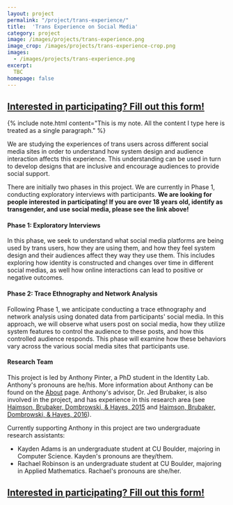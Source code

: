 ```yaml
---
layout: project
permalink: "/project/trans-experience/"
title:  'Trans Experience on Social Media'
category: project
image: /images/projects/trans-experience.png
image_crop: /images/projects/trans-experience-crop.png
images:
  - /images/projects/trans-experience.png
excerpt:
  TBC
homepage: false
---
```


## [Interested in participating? Fill out this form!](https://goo.gl/forms/JovmT22iTUPElgWE3)

{% include note.html content="This is my note. All the content I type here is treated as a single paragraph." %}

We are studying the experiences of trans users across different social media sites in order to understand how system design and audience interaction affects this experience. This understanding can be used in turn to develop designs that are inclusive and encourage audiences to provide social support.

There are initially two phases in this project. We are currently in Phase 1, conducting exploratory interviews with participants. __We are looking for people interested in participating! If you are over 18 years old, identify as transgender, and use social media, please see the link above!__

#### Phase 1: Exploratory Interviews

In this phase, we seek to understand what social media platforms are being used by trans users, how they are using them, and how they feel system design and their audiences affect they way they use them. This includes exploring how identity is constructed and changes over time in different social medias, as well how online interactions can lead to positive or negative outcomes.

#### Phase 2: Trace Ethnography and Network Analysis

Following Phase 1, we anticipate conducting a trace ethnography and network analysis using donated data from participants' social media. In this approach, we will observe what users post on social media, how they utilize system features to control the audience to these posts, and how this controlled audience responds. This phase will examine how these behaviors vary across the various social media sites that participants use.

#### Research Team

This project is led by Anthony Pinter, a PhD student in the Identity Lab. Anthony's pronouns are he/his. More information about Anthony can be found on the [About](http://cmci.colorado.edu/idlab/about/) page. Anthony's advisor, Dr. Jed Brubaker, is also involved in the project, and has experience in this research area (see [Haimson, Brubaker, Dombrowski, & Hayes, 2015](http://cmci.colorado.edu/idlab/assets/bibliography/pdf/p1176-haimson.pdf) and [Haimson, Brubaker, Dombrowski, & Hayes, 2016](http://cmci.colorado.edu/idlab/assets/bibliography/pdf/p2895-haimson.pdf)).

Currently supporting Anthony in this project are two undergraduate research assistants:
- Kayden Adams is an undergraduate student at CU Boulder, majoring in Computer Science. Kayden's pronouns are they/them.
- Rachael Robinson is an undergraduate student at CU Boulder, majoring in Applied Mathematics. Rachael's pronouns are she/her.

## [Interested in participating? Fill out this form!](https://goo.gl/forms/JovmT22iTUPElgWE3)
